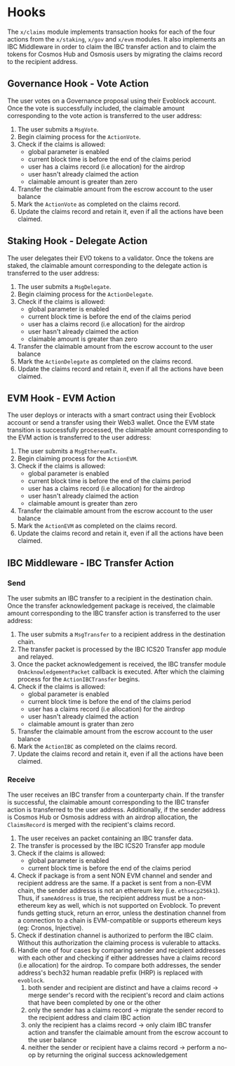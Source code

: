<!--
order: 4
-->

# Hooks

The `x/claims` module implements transaction hooks for each of the four actions  from the `x/staking`, `x/gov` and  `x/evm` modules. It also implements an IBC Middleware in order to claim the IBC transfer action and to claim the tokens for Cosmos Hub and Osmosis users by migrating the claims record to the recipient address.

## Governance Hook - Vote Action

The user votes on a Governance proposal using their Evoblock account. Once the vote is successfully included, the claimable amount corresponding to the vote action is transferred to the user address:

1. The user submits a `MsgVote`.
2. Begin claiming process for the `ActionVote`.
3. Check if the claims is allowed:
    - global parameter is enabled
    - current block time is before the end of the claims period
    - user has a claims record (i.e allocation) for the airdrop
    - user hasn't already claimed the action
    - claimable amount is greater than zero
3. Transfer the claimable amount from the escrow account to the user balance
4. Mark the `ActionVote` as completed on the claims record.
5. Update the claims record and retain it, even if all the actions have been claimed.

## Staking Hook - Delegate Action

The user delegates their EVO tokens to a validator. Once the tokens are staked, the claimable amount corresponding to the delegate action is transferred to the user address:

1. The user submits a `MsgDelegate`.
2. Begin claiming process for the `ActionDelegate`.
3. Check if the claims is allowed:
    - global parameter is enabled
    - current block time is before the end of the claims period
    - user has a claims record (i.e allocation) for the airdrop
    - user hasn't already claimed the action
    - claimable amount is greater than zero
3. Transfer the claimable amount from the escrow account to the user balance
4. Mark the `ActionDelegate` as completed on the claims record.
5. Update the claims record and retain it, even if all the actions have been claimed.

## EVM Hook - EVM Action

The user deploys or interacts with a smart contract using their Evoblock account or send a transfer using their Web3 wallet. Once the EVM state transition is successfully processed, the claimable amount corresponding to the EVM action is transferred to the user address:

1. The user submits a `MsgEthereumTx`.
2. Begin claiming process for the `ActionEVM`.
3. Check if the claims is allowed:
    - global parameter is enabled
    - current block time is before the end of the claims period
    - user has a claims record (i.e allocation) for the airdrop
    - user hasn't already claimed the action
    - claimable amount is greater than zero
3. Transfer the claimable amount from the escrow account to the user balance
4. Mark the `ActionEVM` as completed on the claims record.
5. Update the claims record and retain it, even if all the actions have been claimed.

## IBC Middleware - IBC Transfer Action

### Send

The user submits an IBC transfer to a recipient in the destination chain. Once the transfer acknowledgement package is received, the claimable amount corresponding to the IBC transfer action is transferred to the user address:

1. The user submits a `MsgTransfer` to a recipient address in the destination chain.
2. The transfer packet is processed by the IBC ICS20 Transfer app module and relayed.
3. Once the packet acknowledgement is received, the IBC transfer module `OnAcknowledgementPacket` callback is executed. After which the claiming process for the `ActionIBCTransfer` begins.
5. Check if the claims is allowed:
    - global parameter is enabled
    - current block time is before the end of the claims period
    - user has a claims record (i.e allocation) for the airdrop
    - user hasn't already claimed the action
    - claimable amount is grater than zero
6. Transfer the claimable amount from the escrow account to the user balance
7. Mark the `ActionIBC` as completed on the claims record.
8. Update the claims record and retain it, even if all the actions have been claimed.

### Receive

The user receives an IBC transfer from a counterparty chain. If the transfer is successful, the claimable amount corresponding to the IBC transfer action is transferred to the user address. Additionally, if the sender address is Cosmos Hub or Osmosis address with an airdrop allocation, the `ClaimsRecord` is merged with the recipient's claims record.

1. The user receives an packet containing an IBC transfer data.
2. The transfer is processed by the IBC ICS20 Transfer app module
4. Check if the claims is allowed:
   - global parameter is enabled
   - current block time is before the end of the claims period
5. Check if package is from a sent NON EVM channel and sender and recipient
	address are the same. If a packet is sent from a non-EVM chain, the sender
	addresss is not an ethereum key (i.e. `ethsecp256k1`). Thus, if
	`sameAddress` is true, the recipient address must be a non-ethereum key as
	well, which is not supported on Evoblock. To prevent funds getting stuck,
	return an error, unless the destination channel from a connection to a chain
	is EVM-compatible or supports ethereum keys (eg: Cronos, Injective).
6. Check if destination channel is authorized to perform the IBC claim. Without this authorization the claiming process is vulerable to attacks.
7. Handle one of four cases by comparing sender and recipient addresses with each other and checking if either addresses have a claims record (i.e allocation) for the airdrop. To compare both addresses, the sender address's bech32 human readable prefix (HRP) is replaced with `evoblock`.
   1. both sender and recipient are distinct and have a claims record -> merge sender's record with the recipient's record and claim actions that have been completed by one or the other
   2. only the sender has a claims record -> migrate the sender record to the recipient address and claim IBC action
   3. only the recipient has a claims record -> only claim IBC transfer action and transfer the claimable amount from the escrow account to the user balance
   4. neither the sender or recipient have a claims record -> perform a no-op by returning the original success acknowledgement
